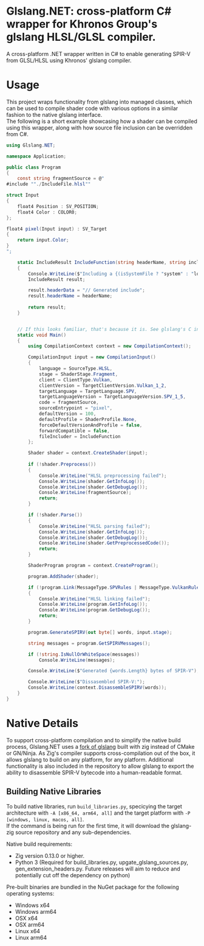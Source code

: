 # Glslang.NET: cross-platform C# wrapper for Khronos Group's glslang HLSL/GLSL compiler.

A cross-platform .NET wrapper written in C# to enable generating SPIR-V from GLSL/HLSL using Khronos' glslang compiler.

# Usage

This project wraps functionality from glslang into managed classes, which can be used to compile shader code with various options in a similar fashion to the native glslang interface.<br>
The following is a short example showcasing how a shader can be compiled using this wrapper, along with how source file inclusion can be overridden from C#.

```cs
using Glslang.NET;

namespace Application;

public class Program
{        
    const string fragmentSource = @"
#include ""./IncludeFile.hlsl""

struct Input
{
    float4 Position : SV_POSITION;
    float4 Color : COLOR0;
};

float4 pixel(Input input) : SV_Target
{
    return input.Color;
}
";

    static IncludeResult IncludeFunction(string headerName, string includerName, uint depth, bool isSystemFile)
    {
        Console.WriteLine($"Including a {(isSystemFile ? "system" : "local")} file, `{headerName}` from `{includerName}` at depth {depth}.");
        IncludeResult result;

        result.headerData = "// Generated include";
        result.headerName = headerName;
        
        return result;
    }


    // If this looks familiar, that's because it is. See glslang's C interface example: https://github.com/KhronosGroup/glslang?tab=readme-ov-file#c-functional-interface-new
    static void Main()
    {
        using CompilationContext context = new CompilationContext();

        CompilationInput input = new CompilationInput() 
        {
            language = SourceType.HLSL,
            stage = ShaderStage.Fragment,
            client = ClientType.Vulkan,
            clientVersion = TargetClientVersion.Vulkan_1_2,
            targetLanguage = TargetLanguage.SPV,
            targetLanguageVersion = TargetLanguageVersion.SPV_1_5,
            code = fragmentSource,
            sourceEntrypoint = "pixel",
            defaultVersion = 100,
            defaultProfile = ShaderProfile.None,
            forceDefaultVersionAndProfile = false,
            forwardCompatible = false,
            fileIncluder = IncludeFunction
        };

        Shader shader = context.CreateShader(input);
        
        if (!shader.Preprocess())	
        {
            Console.WriteLine("HLSL preprocessing failed");
            Console.WriteLine(shader.GetInfoLog());
            Console.WriteLine(shader.GetDebugLog());
            Console.WriteLine(fragmentSource);
            return;
        }

        if (!shader.Parse()) 
        {
            Console.WriteLine("HLSL parsing failed");
            Console.WriteLine(shader.GetInfoLog());
            Console.WriteLine(shader.GetDebugLog());
            Console.WriteLine(shader.GetPreprocessedCode());
            return;
        }

        ShaderProgram program = context.CreateProgram();

        program.AddShader(shader);

        if (!program.Link(MessageType.SPVRules | MessageType.VulkanRules)) 
        {
            Console.WriteLine("HLSL linking failed");
            Console.WriteLine(program.GetInfoLog());
            Console.WriteLine(program.GetDebugLog());
            return;
        }

        program.GenerateSPIRV(out byte[] words, input.stage);

        string messages = program.GetSPIRVMessages();

        if (!string.IsNullOrWhiteSpace(messages))
            Console.WriteLine(messages);

        Console.WriteLine($"Generated {words.Length} bytes of SPIR-V");

        Console.WriteLine($"Dissasembled SPIR-V:");
        Console.WriteLine(context.DisassembleSPIRV(words));
    }
}
```

# Native Details

To support cross-platform compilation and to simplify the native build process, Glslang.NET uses a [fork of glslang](https://github.com/sinnwrig/glslang-zig) built with zig instead of CMake or GN/Ninja. As Zig's compiler supports cross-compilation out of the box, it allows glslang to build on any platform, for any platform. Additional functionality is also included in the repository to allow glslang to export the ability to disassemble SPIR-V bytecode into a human-readable format. 

## Building Native Libraries

To build native libraries, run `build_libraries.py`, specicying the target architecture with `-A [x86_64, arm64, all]` and the target platform with `-P [windows, linux, macos, all]`.<br>If the command is being run for the first time, it will download the glslang-zig source repository and any sub-dependencies.

Native build requirements:
- Zig version 0.13.0 or higher.
- Python 3 (Required for build_libraries.py, upgate_glslang_sources.py, gen_extension_headers.py. Future releases will aim to reduce and potentially cut off the dependency on python)

Pre-built binaries are bundled in the NuGet package for the following operating systems:
- Windows x64
- Windows arm64
- OSX x64
- OSX arm64
- Linux x64
- Linux arm64
